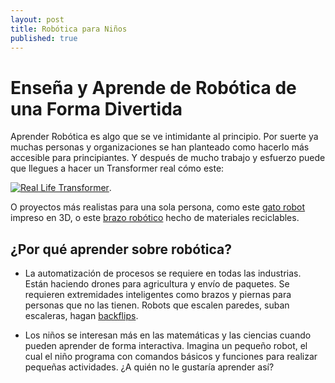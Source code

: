 ```yaml
---
layout: post
title: Robótica para Niños
published: true
---
```


# Enseña y Aprende de Robótica de una Forma Divertida

Aprender Robótica es algo que se ve intimidante al principio. Por suerte ya muchas personas y organizaciones se han planteado como hacerlo más accesible para principiantes. 
Y después de mucho trabajo y esfuerzo puede que llegues a hacer un Transformer real cómo este:

[![Real Life Transformer](https://github.com/mariabohorquez/mariabohorquez.github.io/blob/master/images/Screenshot_20180318_123349.png?raw=true)](https://youtu.be/ZFmT35WqU_o?t=31s).

  O proyectos más realistas para una sola persona, como este [gato robot](https://create.arduino.cc/projecthub/petoi/opencat-845129) impreso en 3D, o este [brazo robótico](https://create.arduino.cc/projecthub/circuito-io-team/robotic-arm-from-recycled-materials-7e318a?ref=tag&ref_id=robot&offset=8) hecho de materiales reciclables.

## ¿Por qué aprender sobre robótica?

- La automatización de procesos se requiere en todas las industrias. Están haciendo drones para agricultura y envío de paquetes. Se requieren extremidades inteligentes como brazos y piernas para personas que no las tienen. Robots que escalen paredes, suban escaleras, hagan [backflips](https://youtu.be/fRj34o4hN4I).

- Los niños se interesan más en las matemáticas y las ciencias cuando pueden aprender de forma interactiva. Imagina un pequeño robot, el cual el niño programa con comandos básicos y funciones para realizar pequeñas actividades. ¿A quién no le gustaría aprender así?
